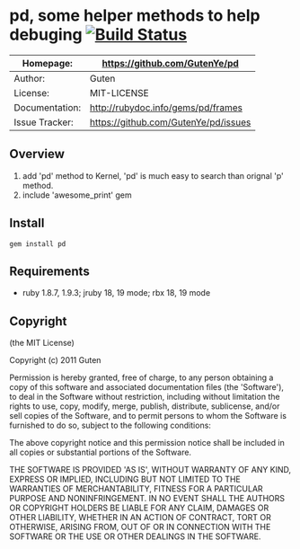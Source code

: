# pd, some helper methods to help debuging [![Build Status](https://secure.travis-ci.org/GutenYe/pd.png)](http://travis-ci.org/GutenYe/pd)

| Homepage:      |  https://github.com/GutenYe/pd       |
|----------------|------------------------------------------------------       |
| Author:	       | Guten                                                 |
| License:       | MIT-LICENSE                                                |
| Documentation: | http://rubydoc.info/gems/pd/frames                |
| Issue Tracker: | https://github.com/GutenYe/pd/issues |

Overview
--------

1. add 'pd' method to Kernel, 'pd' is much easy to search than orignal 'p' method.
2. include 'awesome_print' gem

Install
----------

	gem install pd

Requirements
------------

* ruby 1.8.7, 1.9.3; jruby 18, 19 mode; rbx 18, 19 mode

Copyright
---------

(the MIT License)

Copyright (c) 2011 Guten

Permission is hereby granted, free of charge, to any person obtaining a copy of this software and associated documentation files (the 'Software'), to deal in the Software without restriction, including without limitation the rights to use, copy, modify, merge, publish, distribute, sublicense, and/or sell copies of the Software, and to permit persons to whom the Software is furnished to do so, subject to the following conditions:

The above copyright notice and this permission notice shall be included in all copies or substantial portions of the Software.

THE SOFTWARE IS PROVIDED 'AS IS', WITHOUT WARRANTY OF ANY KIND, EXPRESS OR IMPLIED, INCLUDING BUT NOT LIMITED TO THE WARRANTIES OF MERCHANTABILITY, FITNESS FOR A PARTICULAR PURPOSE AND NONINFRINGEMENT.  IN NO EVENT SHALL THE AUTHORS OR COPYRIGHT HOLDERS BE LIABLE FOR ANY CLAIM, DAMAGES OR OTHER LIABILITY, WHETHER IN AN ACTION OF CONTRACT, TORT OR OTHERWISE, ARISING FROM, OUT OF OR IN CONNECTION WITH THE SOFTWARE OR THE USE OR OTHER DEALINGS IN THE SOFTWARE.
